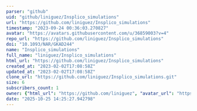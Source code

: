 ```yaml
---
parser: "github"
uid: "github/liniguez/Insplico_simulations"
url: "https://github.com/liniguez/Insplico_simulations"
timestamp: "2023-09-24 00:36:03.270827"
avatar: "https://avatars.githubusercontent.com/u/36859003?v=4"
repo_url: "https://github.com/liniguez/Insplico_simulations"
doi: "10.1093/NAR/GKAD244"
name: "Insplico_simulations"
full_name: "liniguez/Insplico_simulations"
html_url: "https://github.com/liniguez/Insplico_simulations"
created_at: "2023-02-02T17:08:58Z"
updated_at: "2023-02-02T17:08:58Z"
clone_url: "https://github.com/liniguez/Insplico_simulations.git"
size: 6
subscribers_count: 1
owner: {"html_url": "https://github.com/liniguez", "avatar_url": "https://avatars.githubusercontent.com/u/36859003?v=4", "login": "liniguez", "type": "User"}
date: "2025-10-25 14:25:27.942798"
---
```

